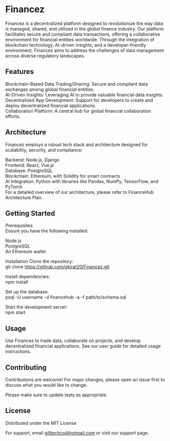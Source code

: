 # Financez

Financez is a decentralized platform designed to revolutionize the way data is managed, shared, and utilized in the global finance industry. Our platform facilitates secure and compliant data transactions, offering a collaborative environment for financial entities worldwide. Through the integration of blockchain technology, AI-driven insights, and a developer-friendly environment, Financez aims to address the challenges of data management across diverse regulatory landscapes.  

## Features  

Blockchain-Based Data Trading/Sharing: Secure and compliant data exchanges among global financial entities.  
AI-Driven Insights: Leveraging AI to provide valuable financial data insights.  
Decentralized App Development: Support for developers to create and deploy decentralized financial applications.  
Collaboration Platform: A central hub for global financial collaboration efforts.  

## Architecture  

Financez employs a robust tech stack and architecture designed for scalability, security, and compliance:  

Backend: Node.js, Django  
Frontend: React, Vue.js  
Database: PostgreSQL  
Blockchain: Ethereum, with Solidity for smart contracts  
AI Integration: Python with libraries like Pandas, NumPy, TensorFlow, and PyTorch  
For a detailed overview of our architecture, please refer to FinanceHub Architecture Plan.  

## Getting Started  

Prerequisites  
Ensure you have the following installed:  

Node.js  
PostgreSQL  
An Ethereum wallet  

Installation
Clone the repository:  
git clone https://github.com/gkirat20/Financez.git

Install dependencies:  
npm install  

Set up the database:  
psql -U username -d financehub -a -f path/to/schema.sql  

Start the development server:  
npm start
 
## Usage  

Use Financez to trade data, collaborate on projects, and develop decentralized financial applications. See our user guide for detailed usage instructions.  

## Contributing  

Contributions are welcome! For major changes, please open an issue first to discuss what you would like to change.  

Please make sure to update tests as appropriate.  

## License  

Distributed under the MIT License

For support, email gilltechco@hotmail.com or visit our support page.  
